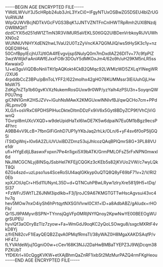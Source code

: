 -----BEGIN AGE ENCRYPTED FILE-----
YWdlLWVuY3J5cHRpb24ub3JnL3YxCi0+IFgyNTUxOSBwZG5DSEU4blZrUGVoRWJM
WlpQUWVBcjNDTkVGcFVGS3BqK1JJNTVZNTFnCnlHWTRpRmh2UXlBNzdjOWRMQitT
dzdCYXl5d251dW1ZTmN3R3ViMUR5aVEKLS0tIGQ2UlBDenVrbkoyRlJVUWhXN0o2
WUNNUVNHYXdEN2hwL1VaU2U0TzZyVncKA7QGMJlQ/ws5tHySK3c1y+nz0QEQWHxL
50CnfBpyIEcjhU7J/tlOA4lfEvgvijspSNulyQ0m7mDxdIAZ26DlTv+77c9fpPlZ
3wzWWjkFaAnlAWfEJxxFO8r3DOuY5dMKOxJm4/62o9h/uH29KM5nLR5ssKwwaixO
1J+ei3guViQDBoNnIiTKt1pAQKokt4CkB2QMqc92LWMIzWD5ZXLqYINegWR/2XU6
4rpddbCcZ3BPu/pBnToLYFF2/622moIhx42gHO78KUMMssr3lEiUuhGjLHwMsW75
ZdKg7nZTp1b60gvKVXzNukemRosGUxw9r0WP/yzYalh4zPSU3n+SoyqnQWP0U7mg
giCNN1GmK2HSJZVv+IGuhNsMAwX2KMGUxwlNNIvfBJ/qwQCHo7cm+PPd/RLpmvO9
XLG/I+osVRxC6PDHSPIHucDkteDItmDDzFx9iV6x5Gyt8BDyZCP9f/VhCjViGwnQ
TGvrpI8mUXcVXQD+w9deUpidHaTxI6IwDE7K5w6dpaiN7Eu0M1bBgz9ecsP4Fhrc
A9BB4vV9LcB+7fbnGlFiGnhD7UP1yYKbJaq2rhLk/OLn/6+yF4sv6f0oP5ljGQ5l
iTStDgWnj+I0x6A2ZLiUVUxiBDZDmz53ujJhlcozQAqBPIQmrS8G+3PL88VUe1dr
ufi+HYgEdIjLBaswxFxpxn7Pe4n1igxi5X9bATK/GrmPMLOFsZ5rFxNPN0mwxl6d
NkJIMCGCNLyj8INSqJSsbHeI7KFEjjCQGKz3cKEb5s82jKVUo2VW/c7wyLQkT8Qi
6ZGs4szd+uzLpso1us4SceRoSUI4aqIGKkyp0uQTQ8Q8yF69bF71v+2/V/RI20Eb
xpXJCtUqCr+H5d11UNynL35D+d+QTNCuhPBwLRyw1zlryXre581j9H5+tDq/SI37
+FzWFrJ5WtTLZ6JNM3ipdlkb+F3j1jroJC9A67KMGTGTTwHscAgvsui43vc4hv7q
hev5MOw7nxO4iySh6hPrtqytNXSGlVIvwI0CXf+ID+a8AdbABZ/gAIudx+rHOFb/
Qr1SJ9PAMyvrBSPN+TYnnsjQgVFp0MRljNYfQnoy2KpwNwYE00BEEOgWUgrSUPEU
hyvlQf3aODryBzTIz7zyow+Fa+WmGdJ9oqKC2yQoLSOwgu8/sxgcMXRtF4vkD8Yj
z/frEN82cvF1IEayQEQB2ZqvA0PMqfRmsTl/38yWAZ0H8MgaXAKDSAqfP/vHF4TJ
fLYVAfdeWjuj1GgniO0w+cCev168K3NJJ2DaHwBMBaTYEPZ3J9WjDcqm38PZKUbT
YfD6Xrl+Ii0cQggKVKW+etXAjBhmQaZnRF1ixbSt2MzMurPAZQ4rmFKgHeou
-----END AGE ENCRYPTED FILE-----
